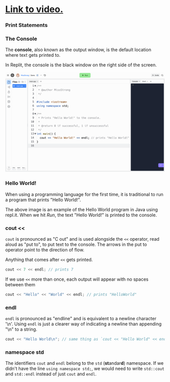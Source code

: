 # [Link to video.](https://www.youtube.com/watch?v=MqtUpWpUhJs&list=PLVD25niNi0BkgQHyEFkuuBp_IQ4q67jIC)

### Print Statements

### The Console

The **console**, also known as the output window, is the default location where text gets printed to.

In Replit, the console is the black window on the right side of the screen.

![](../../Images/Hello_World_C++_Full.png)

### Hello World!

When using a programming language for the first time, it is traditional to run a program that prints "Hello World!".

The above image is an example of the Hello World program in Java using repl.it. When we hit *Run*, the text "Hello World!" is printed to the console. 

### cout <<

`cout` is pronounced as "C out" and is used alongside the `<<` operator, read aloud as "put to", to put text to the console. The arrows in the put to operator point to the direction of flow. 

Anything that comes after `<<` gets printed.

```java
cout << 7 << endl; // prints 7
```

If we use `<<` more than once, each output will appear with no spaces between them

```java
cout << "Hello" << "World" << endl; // prints "HelloWorld"
```

### endl

`endl` is pronounced as "endline" and is equivalent to a newline character '\n'. Using `endl` is just a clearer way of indicating a newline than appending "\n" to a string.

```java
cout << "Hello World\n"; // same thing as `cout << "Hello World" << endl;`
```

### namespace std

The identifiers `cout` and `endl` belong to the `std` (**st**andar**d**) namespace. If we didn't have the line `using namespace std;`, we would need to write `std::cout` and `std::endl` instead of just `cout` and `endl`.
